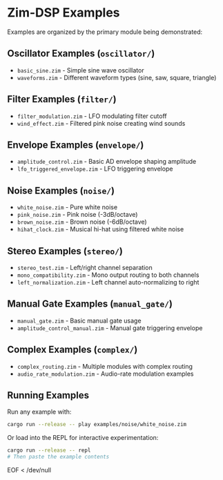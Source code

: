 # Zim-DSP Examples

Examples are organized by the primary module being demonstrated:

## Oscillator Examples (`oscillator/`)
- `basic_sine.zim` - Simple sine wave oscillator
- `waveforms.zim` - Different waveform types (sine, saw, square, triangle)

## Filter Examples (`filter/`)
- `filter_modulation.zim` - LFO modulating filter cutoff
- `wind_effect.zim` - Filtered pink noise creating wind sounds

## Envelope Examples (`envelope/`)
- `amplitude_control.zim` - Basic AD envelope shaping amplitude
- `lfo_triggered_envelope.zim` - LFO triggering envelope

## Noise Examples (`noise/`)
- `white_noise.zim` - Pure white noise
- `pink_noise.zim` - Pink noise (-3dB/octave)
- `brown_noise.zim` - Brown noise (-6dB/octave)
- `hihat_clock.zim` - Musical hi-hat using filtered white noise

## Stereo Examples (`stereo/`)
- `stereo_test.zim` - Left/right channel separation
- `mono_compatibility.zim` - Mono output routing to both channels
- `left_normalization.zim` - Left channel auto-normalizing to right

## Manual Gate Examples (`manual_gate/`)
- `manual_gate.zim` - Basic manual gate usage
- `amplitude_control_manual.zim` - Manual gate triggering envelope

## Complex Examples (`complex/`)
- `complex_routing.zim` - Multiple modules with complex routing
- `audio_rate_modulation.zim` - Audio-rate modulation examples

## Running Examples

Run any example with:
```bash
cargo run --release -- play examples/noise/white_noise.zim
```

Or load into the REPL for interactive experimentation:
```bash
cargo run --release -- repl
# Then paste the example contents
```
EOF < /dev/null